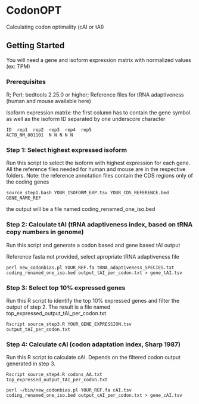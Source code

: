 # CodonOPT
Calculating codon optimality (cAI or tAI)

## Getting Started

You will need a gene and isoform expression matrix with normalized values (ex: TPM)

### Prerequisites

R;
Perl;
bedtools 2.25.0 or higher;
Reference files for tRNA adaptiveness (human and mouse available here)

Isoform expression matrix: the first column has to contain the gene symbol as well as the isoform ID separated by one underscore character

```
ID  rep1  rep2  rep3  rep4  rep5
ACTB_NM_001101  N N N N N
```

### Step 1: Select highest expressed isoform

Run this script to select the isoform with highest expression for each gene. All the reference files needed for human and mouse are in the respective folders.
Note: the reference annotation files contain the CDS regions only of the coding genes

```
source_step1.bash YOUR_ISOFORM_EXP.tsv YOUR_CDS_REFERENCE.bed GENE_NAME_REF
```
the output will be a file named coding_renamed_one_iso.bed


### Step 2: Calculate tAI (tRNA adaptiveness index, based on tRNA copy numbers in genome)

Run this script and generate a codon based and gene based tAI output

Reference fasta not provided, select apropriate tRNA adaptiveness file

```
perl new_codonbias.pl YOUR_REF.fa tRNA_adaptiveness_SPECIES.txt coding_renamed_one_iso.bed output_tAI_per_codon.txt > gene_tAI.tsv
```
### Step 3: Select top 10% expressed genes

Run this R script to identify the top 10% expressed genes and filter the output of step 2. The result is a file named top_expressed_output_tAI_per_codon.txt

```
Rscript source_step3.R YOUR_GENE_EXPRESSION.tsv output_tAI_per_codon.txt

```

### Step 4: Calculate cAI (codon adaptation index, Sharp 1987)

Run this R script to calculate cAI. Depends on the filtered codon output generated in step 3.

```
Rscript source_step4.R codons_AA.txt top_expressed_output_tAI_per_codon.txt
```
```
perl ~/bin/new_codonbias.pl YOUR_REF.fa cAI.tsv coding_renamed_one_iso.bed output_cAI_per_codon.txt > gene_cAI.tsv
```
